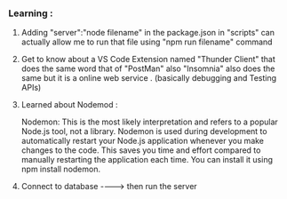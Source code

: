 ### Learning : 

1. Adding "server":"node filename" in the package.json in "scripts" can actually allow me to run that file using "npm run filename" command

2. Get to know about a VS Code Extension named "Thunder Client" that does the same word that of "PostMan" also "Insomnia" also does the same but it is a online web service . (basically debugging and Testing APIs)

3. Learned about Nodemod : 

    Nodemon: This is the most likely interpretation and refers to a popular Node.js tool, not a library. Nodemon is used during development to automatically restart your Node.js application whenever you make changes to the code. This saves you time and effort compared to manually restarting the application each time. You can install it using npm install nodemon.

4. Connect to database ----> then run the server 
